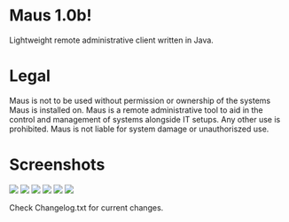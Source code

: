 # Maus 1.0b!
Lightweight remote administrative client written in Java.


# Legal
Maus is not to be used without permission or ownership of the systems Maus is installed on. Maus is a remote administrative tool to aid in the control and management of systems alongside IT setups. Any other use is prohibited. Maus is not liable for system damage or unauthoriszed use.

# Screenshots
![](http://i.imgur.com/ukOWVHu.png)
![](http://i.imgur.com/JfnkjyJ.png)
![](http://i.imgur.com/L7toZjJ.png)
![](http://i.imgur.com/siy69pi.png)
![](http://i.imgur.com/M2NYcLX.png)
![](http://i.imgur.com/nY8xP5u.png)

Check Changelog.txt for current changes.
